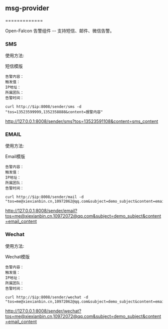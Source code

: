 ## msg-provider


=============

Open-Falcon 告警组件 -- 支持短信、邮件、微信告警。

### SMS

使用方法:

短信模版

```
告警内容：
触发值：
IP地址：
所属团队：
告警时间：
```

```
curl http://$ip:8008/sender/sms -d "tos=13523599999,1352358888&content=报警内容"
```

http://127.0.0.1:8008/sender/sms?tos=13523591108&content=sms_content

### EMAIL

使用方法:

Email模版

```
告警内容：
触发值：
IP地址：
所属团队：
告警时间：
```

```
curl http://$ip:8008/sender/mail -d "tos=me@xiexianbin.cn,10972062@qq.com&subject=demo_subject&content=email_content"
```

http://127.0.0.1:8008/sender/email?tos=me@xiexianbin.cn,10972072@qq.com&subject=demo_subject&content=email_content

### Wechat

使用方法:

Wechat模版

```
告警内容：
触发值：
IP地址：
所属团队：
告警时间：
```

```
curl http://$ip:8008/sender/wechat -d "tos=me@xiexianbin.cn,10972062@qq.com&subject=demo_subject&content=email_content"
```

http://127.0.0.1:8008/sender/wechat?tos=me@xiexianbin.cn,10972072@qq.com&subject=demo_subject&content=email_content



